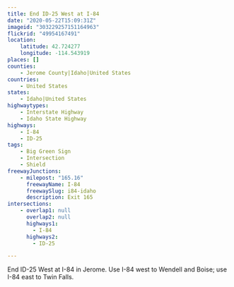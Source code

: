 ```yaml
---
title: End ID-25 West at I-84
date: "2020-05-22T15:09:31Z"
imageid: "303229257151164963"
flickrid: "49954167491"
location:
    latitude: 42.724277
    longitude: -114.543919
places: []
counties:
    - Jerome County|Idaho|United States
countries:
    - United States
states:
    - Idaho|United States
highwaytypes:
    - Interstate Highway
    - Idaho State Highway
highways:
    - I-84
    - ID-25
tags:
    - Big Green Sign
    - Intersection
    - Shield
freewayJunctions:
    - milepost: "165.16"
      freewayName: I-84
      freewaySlug: i84-idaho
      description: Exit 165
intersections:
    - overlap1: null
      overlap2: null
      highways1:
        - I-84
      highways2:
        - ID-25

---
```

End ID-25 West at I-84 in Jerome.  Use I-84 west to Wendell and Boise; use I-84 east to Twin Falls.